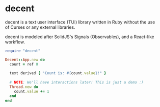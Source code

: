 # decent
decent is a text user interface (TUI) library written in Ruby without the use of Curses or any external libraries.

decent is modeled after SolidJS's Signals (Observables), and a React-like workflow.

```ruby
require "decent"

Decent::App.new do
  count = ref 0
  
  text derived { "Count is: #{count.value}!" }
  
  # NOTE: We'll have interactions later! This is just a demo :)
  Thread.new do
    count.value += 1
  end
end
```
